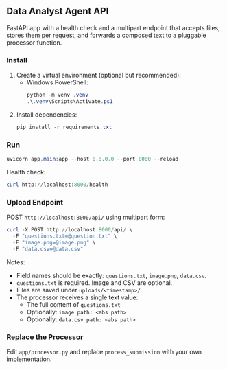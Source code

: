 ## Data Analyst Agent API

FastAPI app with a health check and a multipart endpoint that accepts files, stores them per request, and forwards a composed text to a pluggable processor function.

### Install

1. Create a virtual environment (optional but recommended):
   - Windows PowerShell:
     ```powershell
     python -m venv .venv
     .\.venv\Scripts\Activate.ps1
     ```
2. Install dependencies:
   ```powershell
   pip install -r requirements.txt
   ```

### Run

```powershell
uvicorn app.main:app --host 0.0.0.0 --port 8000 --reload
```

Health check:

```powershell
curl http://localhost:8000/health
```

### Upload Endpoint

POST `http://localhost:8000/api/` using multipart form:

```powershell
curl -X POST http://localhost:8000/api/ \
  -F "questions.txt=@question.txt" \
  -F "image.png=@image.png" \
  -F "data.csv=@data.csv"
```

Notes:
- Field names should be exactly: `questions.txt`, `image.png`, `data.csv`.
- `questions.txt` is required. Image and CSV are optional.
- Files are saved under `uploads/<timestamp>/`.
- The processor receives a single text value:
  - The full content of `questions.txt`
  - Optionally: `image path: <abs path>`
  - Optionally: `data.csv path: <abs path>`

### Replace the Processor

Edit `app/processor.py` and replace `process_submission` with your own implementation.

